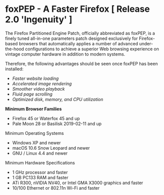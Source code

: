 # foxPEP - A Faster Firefox [ Release 2.0 'Ingenuity' ]

The Firefox Partitioned Engine Patch, officially abbreviated as foxPEP, is a finely tuned all-in-one parameters patch designed exclusively for Firefox-based browsers that automatically applies a number of advanced under-the-hood configurations to achieve a superior Web browsing experience on vintage computer hardware in addition to modern systems.

Therefore, the following advantages should be seen once foxPEP has been installed:

-   *Faster website loading*
-   *Accelerated image rendering*
-   *Smoother video playback*
-   *Fluid	page scrolling*
-   *Optimized disk, memory, and CPU utilization*

<b>Minimum Browser Families</b>

-   Firefox 45 or Waterfox 45 and up
-   Pale Moon 28 or Basilisk 2019-02-11 and up

Minimum Operating Systems

-   Windows XP and newer
-   macOS 10.6 Snow Leopard and newer
-   GNU / Linux 4.4 and newer

Minimum Hardware Specifications

-   1 GHz processor and faster
-   1 GB PC133 RAM and faster
-   ATi R300, nVIDIA NV40, or Intel GMA X3000 graphics and faster
-   10/100 Ethernet or 802.11n Wi-Fi and faster
